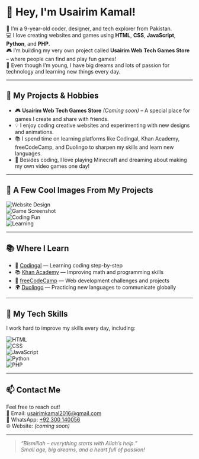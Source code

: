 # 👋 Hey, I'm Usairim Kamal!

🧒 I’m a 9-year-old coder, designer, and tech explorer from Pakistan.  
💻 I love creating websites and games using **HTML**, **CSS**, **JavaScript**, **Python**, and **PHP**.  
🎮 I’m building my very own project called **Usairim Web Tech Games Store** – where people can find and play fun games!  
🚀 Even though I’m young, I have big dreams and lots of passion for technology and learning new things every day.

---

## 🚀 My Projects & Hobbies

- 🎮 **Usairim Web Tech Games Store** *(Coming soon)* – A special place for games I create and share with friends.  
- 💡 I enjoy coding creative websites and experimenting with new designs and animations.  
- 📚 I spend time on learning platforms like Codingal, Khan Academy, freeCodeCamp, and Duolingo to sharpen my skills and learn new languages.  
- 🎲 Besides coding, I love playing Minecraft and dreaming about making my own video games one day!

---

## 📸 A Few Cool Images From My Projects

![Website Design](https://via.placeholder.com/300x150.png?text=Website+Design)  
![Game Screenshot](https://via.placeholder.com/300x150.png?text=Game+Screenshot)  
![Coding Fun](https://media.giphy.com/media/qgQUggAC3Pfv687qPC/giphy.gif)  
![Learning](https://media.giphy.com/media/L8K62iTDkzGX6/giphy.gif)

---

## 📚 Where I Learn

- 🧠 [Codingal](https://www.codingal.com/en-pk/@chicMuesli71/) — Learning coding step-by-step  
- 📚 [Khan Academy](https://www.khanacademy.org/profile/UsairimWebTech2016/) — Improving math and programming skills  
- 🏅 [freeCodeCamp](https://www.freecodecamp.org/UsairimKamal786) — Web development challenges and projects  
- 🌍 [Duolingo](https://www.duolingo.com/profile/UsairimKamal786) — Practicing new languages to communicate globally

---

## 🔧 My Tech Skills

I work hard to improve my skills every day, including:

![HTML](https://img.shields.io/badge/HTML-FE5722?style=for-the-badge&logo=html5&logoColor=white)  
![CSS](https://img.shields.io/badge/CSS-2965F1?style=for-the-badge&logo=css3&logoColor=white)  
![JavaScript](https://img.shields.io/badge/JavaScript-F7DF1E?style=for-the-badge&logo=javascript&logoColor=black)  
![Python](https://img.shields.io/badge/Python-3776AB?style=for-the-badge&logo=python&logoColor=white)  
![PHP](https://img.shields.io/badge/PHP-777BB4?style=for-the-badge&logo=php&logoColor=white)

---

## 📫 Contact Me

Feel free to reach out!  
📧 Email: usairimkamal2016@gmail.com  
📱 WhatsApp: [+92 300 140056](https://wa.me/92300140056)  
🌐 Website: *(coming soon)*

---

> *“Bismillah – everything starts with Allah’s help.”*  
> *Small age, big dreams, and a heart full of passion!*
